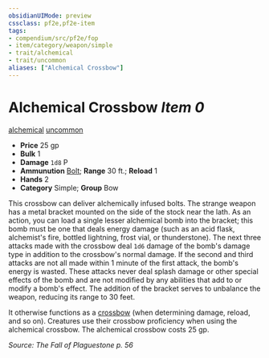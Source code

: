 ```yaml
---
obsidianUIMode: preview
cssclass: pf2e,pf2e-item
tags:
- compendium/src/pf2e/fop
- item/category/weapon/simple
- trait/alchemical
- trait/uncommon
aliases: ["Alchemical Crossbow"]
---
```

# Alchemical Crossbow *Item 0*  
[alchemical](/rules/traits/alchemical.md)  [uncommon](/rules/traits/uncommon.md)  

- **Price** 25 gp
- **Bulk** 1
- **Damage** `1d8` P
- **Ammunution** [Bolt](/compendium/equipment/items/bolt.md); **Range** 30 ft.; **Reload** 1
- **Hands** 2
- **Category** Simple; **Group** Bow 

This crossbow can deliver alchemically infused bolts. The strange weapon has a metal bracket mounted on the side of the stock near the lath. As an action, you can load a single lesser alchemical bomb into the bracket; this bomb must be one that deals energy damage (such as an acid flask, alchemist's fire, bottled lightning, frost vial, or thunderstone). The next three attacks made with the crossbow deal `1d6` damage of the bomb's damage type in addition to the crossbow's normal damage. If the second and third attacks are not all made within 1 minute of the first attack, the bomb's energy is wasted. These attacks never deal splash damage or other special effects of the bomb and are not modified by any abilities that add to or modify a bomb's effect. The addition of the bracket serves to unbalance the weapon, reducing its range to 30 feet.

It otherwise functions as a [crossbow](/compendium/equipment/items/crossbow.md) (when determining damage, reload, and so on). Creatures use their crossbow proficiency when using the alchemical crossbow. The alchemical crossbow costs 25 gp.

*Source: The Fall of Plaguestone p. 56*